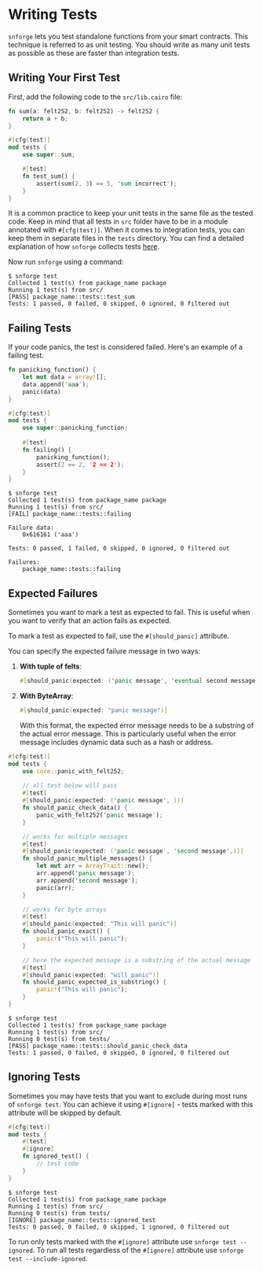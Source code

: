 # Writing Tests

`snforge` lets you test standalone functions from your smart contracts. This technique is referred to as unit testing. You
should write as many unit tests as possible as these are faster than integration tests.

## Writing Your First Test

First, add the following code to the `src/lib.cairo` file:

```rust
fn sum(a: felt252, b: felt252) -> felt252 {
    return a + b;
}

#[cfg(test)]
mod tests {
    use super::sum;

    #[test]
    fn test_sum() {
        assert(sum(2, 3) == 5, 'sum incorrect');
    }
}
```

It is a common practice to keep your unit tests in the same file as the tested code. 
Keep in mind that all tests in `src` folder have to be in a module annotated with `#[cfg(test)]`.
When it comes to integration tests, you can keep them in separate files in the `tests` directory.
You can find a detailed explanation of how `snforge` collects tests [here](test-collection.md).

Now run `snforge` using a command:

```shell
$ snforge test
Collected 1 test(s) from package_name package
Running 1 test(s) from src/
[PASS] package_name::tests::test_sum
Tests: 1 passed, 0 failed, 0 skipped, 0 ignored, 0 filtered out
```

## Failing Tests

If your code panics, the test is considered failed. Here's an example of a failing test.

```rust
fn panicking_function() {
    let mut data = array![];
    data.append('aaa');
    panic(data)
}

#[cfg(test)]
mod tests {
    use super::panicking_function;
    
    #[test]
    fn failing() {
        panicking_function();
        assert(2 == 2, '2 == 2');
    }
}
```

```shell
$ snforge test
Collected 1 test(s) from package_name package
Running 1 test(s) from src/
[FAIL] package_name::tests::failing

Failure data:
    0x616161 ('aaa')

Tests: 0 passed, 1 failed, 0 skipped, 0 ignored, 0 filtered out

Failures:
    package_name::tests::failing
```

## Expected Failures

Sometimes you want to mark a test as expected to fail. This is useful when you want to verify that an action fails as
expected.

To mark a test as expected to fail, use the `#[should_panic]` attribute.

You can specify the expected failure message in two ways:

1. **With tuple of felts**:
   ```rust
   #[should_panic(expected: ('panic message', 'eventual second message',))]
   ```

2. **With ByteArray**:
   ```rust
   #[should_panic(expected: "panic message")]
   ```
   With this format, the expected error message needs to be a substring of the actual error message. This is particularly useful when the error message includes dynamic data such as a hash or address.


```rust
#[cfg(test)]
mod tests {
    use core::panic_with_felt252;
    
    // all test below will pass
    #[test]
    #[should_panic(expected: ('panic message', ))]
    fn should_panic_check_data() {
        panic_with_felt252('panic message');
    }

    // works for multiple messages
    #[test]
    #[should_panic(expected: ('panic message', 'second message',))]
    fn should_panic_multiple_messages() {
        let mut arr = ArrayTrait::new();
        arr.append('panic message');
        arr.append('second message');
        panic(arr);
    }

    // works for byte arrays
    #[test]
    #[should_panic(expected: "This will panic")]
    fn should_panic_exact() {
        panic!("This will panic");
    }

    // here the expected message is a substring of the actual message
    #[test]
    #[should_panic(expected: "will panic")]
    fn should_panic_expected_is_substring() {
        panic!("This will panic");
    }
}
``` 

```shell
$ snforge test
Collected 1 test(s) from package_name package
Running 1 test(s) from src/
Running 0 test(s) from tests/
[PASS] package_name::tests::should_panic_check_data
Tests: 1 passed, 0 failed, 0 skipped, 0 ignored, 0 filtered out
```

## Ignoring Tests

Sometimes you may have tests that you want to exclude during most runs of `snforge test`.
You can achieve it using `#[ignore]` - tests marked with this attribute will be skipped by default.

```rust
#[cfg(test)]
mod tests {
    #[test]
    #[ignore]
    fn ignored_test() {
        // test code
    }
}
```

```shell
$ snforge test
Collected 1 test(s) from package_name package
Running 1 test(s) from src/
Running 0 test(s) from tests/
[IGNORE] package_name::tests::ignored_test
Tests: 0 passed, 0 failed, 0 skipped, 1 ignored, 0 filtered out
```

To run only tests marked with the  `#[ignore]` attribute use `snforge test --ignored`. 
To run all tests regardless of the `#[ignore]` attribute use `snforge test --include-ignored`.


